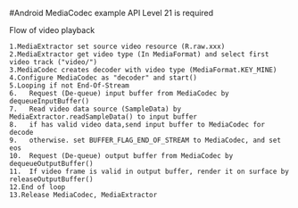 #Android MediaCodec example
API Level 21 is required

Flow of video playback

    1.MediaExtractor set source video resource (R.raw.xxx)
    2.MediaExtractor get video type (In MediaFormat) and select first video track ("video/")
    3.MediaCodec creates decoder with video type (MediaFormat.KEY_MINE)
    4.Configure MediaCodec as "decoder" and start()
    5.Looping if not End-Of-Stream
    6.   Request (De-queue) input buffer from MediaCodec by dequeueInputBuffer()
    7.   Read video data source (SampleData) by MediaExtractor.readSampleData() to input buffer
    8.   if has valid video data,send input buffer to MediaCodec for decode
    9.   otherwise. set BUFFER_FLAG_END_OF_STREAM to MediaCodec, and set eos
    10.  Request (De-queue) output buffer from MediaCodec by dequeueOutputBuffer()
    11.  If video frame is valid in output buffer, render it on surface by releaseOutputBuffer()
    12.End of loop
    13.Release MediaCodec, MediaExtractor

